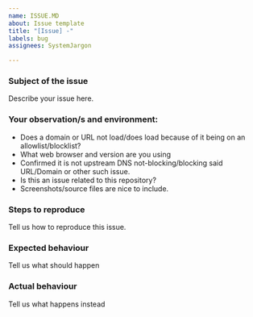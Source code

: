 ```yaml
---
name: ISSUE.MD
about: Issue template
title: "[Issue] -"
labels: bug
assignees: SystemJargon

---
```


### Subject of the issue
Describe your issue here. 

### Your observation/s and environment:

* Does a domain or URL not load/does load because of it being on an allowlist/blocklist?
* What web browser and version are you using
* Confirmed it is not upstream DNS not-blocking/blocking said URL/Domain or other such issue.
* Is this an issue related to this repository?
* Screenshots/source files are nice to include.

### Steps to reproduce
Tell us how to reproduce this issue. 

### Expected behaviour
Tell us what should happen

### Actual behaviour
Tell us what happens instead
